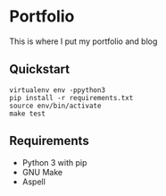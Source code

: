 # Portfolio
This is where I put my portfolio and blog

## Quickstart
```
virtualenv env -ppython3
pip install -r requirements.txt
source env/bin/activate
make test
```

## Requirements
- Python 3 with pip
- GNU Make
- Aspell

